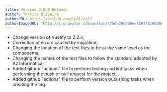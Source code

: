 ```yaml
---
title: Version 2.0.0 Release
author: Thalita Oliveira
authorURL: https://github.com/thalita12
authorImageURL: "http://1.gravatar.com/avatar/c75de29c500eefb0743196d660ded435"
---
```


- Change version of Vuetify to 2.2.x;
- Correction of errors caused by migration;
- Changing the location of the test files to be at the same level as the components;
- Changing the names of the test files to follow the standard adopted by Az Informática;
- Added github "actions" file to perform testing and lint tasks when performing the push or pull request for the project;
- Added github "actions" file to perform version publishing tasks when creating the tag.